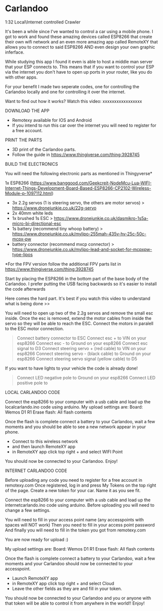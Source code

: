 # Carlandoo
1:32 Local\Internet controlled Crawler


It's been a while since I've wanted to control a car using a mobile phone.
I got to work and found these amazing devices called ESP8266 that create their own wifi network and an even more amazing app called RemoteXY that allows you to connect to said ESP8266 AND even design your own graphic inferface.

While studying this app I found it even is able to host a middle man server that your ESP connects to.
This means that if you want to control your ESP via the internet you don't have to open up ports in your router, like you do with other apps.

For your benefit I made two seperate codes, one for controlling the Carlandoo locally and one for controlling it over the internet.

Want to find out how it works?
Watch this video: xxxxxxxxxxxxxxxxx


DOWNLOAD THE APP

* Remotexy available for IOS and Android
* If you intend to run this car over the internet you will need to register for a free account.


PRINT THE PARTS

* 3D print of the Carlandoo parts. 
* Follow the guide in https://www.thingiverse.com/thing:3928745


BUILD THE ELECTRONICS

You will need the following electronic parts as mentioned in Thingyverse*

1x ESP8266 (https://www.banggood.com/Geekcreit-NodeMcu-Lua-WIFI-Internet-Things-Development-Board-Based-ESP8266-CP2102-Wireless-Module-p-1097112.html)
- 3x 2.2g servos (1 is steering servo, the others are motor servos) > https://www.dronejunkie.co.uk/22g-servo
- 2x 40mm white leds
- 1x brushed 1s ESC > https://www.dronejunkie.co.uk/dasmikro-1s5a-micro-bi-directional-esc
- 1s battery (recommend tiny whoop battery) > https://www.dronejunkie.co.uk/mylipo-255mah-435v-hv-25c-50c-mcpx-pw
- battery connector (recommend mxcp connector) > https://www.dronejunkie.co.uk/mylipo-lead-and-socket-for-mcpxpw-type-lipos

*For the FPV version follow the additional FPV parts list in https://www.thingiverse.com/thing:3928745

Start by placing the ESP8266 in the bottom part of the base body of the Carlandoo.
I prefer putting the USB facing backwards so it's easier to install the code afterwards

Here comes the hard part. It's best if you watch this video to understand what is being done >> 

You will need to open up two of the 2.2g servos and remove the small esc inside.
Once the esc is removed, extend the motor cables from inside the servo so they will be able to reach the ESC.
Connect the motors in paralell to the ESC motor connection.

> Connect battery connector to ESC
> Connect esc + to VIN on your esp8266
> Connect esc - to Ground on your esp8266
> Connect esc signal to D3
> Connect steering servo + (red cable) to VIN on your esp8266
> Connect steering servo - (black cable) to Ground on your esp8266
> Connect steering servo signal (yellow cable) to D5

If you want to have lights to your vehicle the code is already done!
> Connect LED negative pole to Ground on your esp8266
> Connect LED positive pole to 




LOCAL CARLANDOO CODE

Connect the esp8266 to your computer with a usb cable and load up the localcarlando.ino code using arduino.
My upload settings are:
Board: Wemos D1 R1
Erase flash: All flash contents

Once the flash is complete connect a battery to your Carlandoo, wait a few moments and you should be able to see a new network appear in your phone.
- Connect to this wireless network
- and then launch RemoteXY app
- in RemoteXY app click top right + and select WIFI Point

You should now be connected to your Carlandoo.
Enjoy!





INTERNET CARLANDOO CODE

Before uploading any code you need to register for a free account in remotexy.com
Once registered, log in and press My Tokens on the top right of the page.
Create a new token for your car. Name it as you see fit.


Connect the esp8266 to your computer with a usb cable and load up the internetcarlando.ino code using arduino.
Before uploading you will need to change a few settings.

You will need to fill in your access point name (any accesspoints with spaces will NOT work)
Then you need to fill in your access point password
And finally you will need to fill in the token you got from remotexy.com

You are now ready for upload :)

My upload settings are:
Board: Wemos D1 R1
Erase flash: All flash contents

Once the flash is complete connect a battery to your Carlandoo, wait a few moments and your Carlandoo should now be connected to your accesspoint.
- Launch RemoteXY app
- in RemoteXY app click top right + and select Cloud
- Leave the other fields as they are and fill in your token.

You should now be connected to your Carlandoo and you or anyone with that token will be able to control it from anywhere in the world!!
Enjoy!

